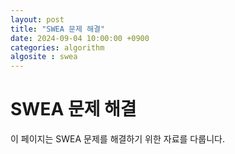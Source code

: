 ```yaml
---
layout: post
title: "SWEA 문제 해결"
date: 2024-09-04 10:00:00 +0900
categories: algorithm
algosite : swea
---
```


# SWEA 문제 해결

이 페이지는 SWEA 문제를 해결하기 위한 자료를 다룹니다.
